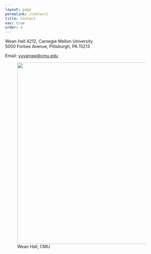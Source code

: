 ```yaml
---
layout: page
permalink: /contact/
title: Contact
nav: true
order: 4
---
```


Wean Hall 4212, Carnegie Mellon University<BR/>
5000 Forbes Avenue, Pittsburgh, PA 15213

Email: <a href="mailto:yuyangw@cmu.edu">yuyangw@cmu.edu</a>

<figure>
    <img src="{{ '/assets/img/weanhall.jpg' | relative_url }}" style="width:600px;">
    <figcaption>Wean Hall, CMU</figcaption>
</figure>
